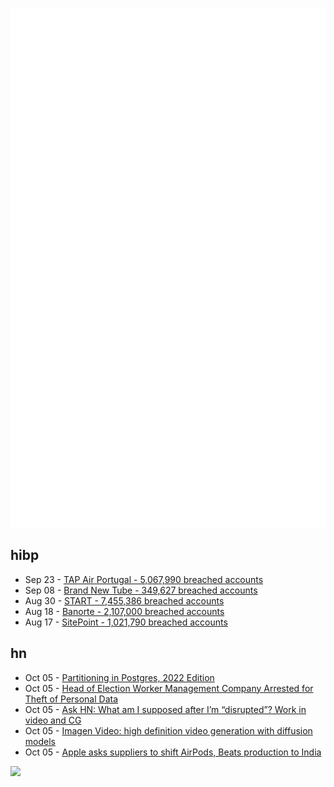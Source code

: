 ![Metrics](https://raw.githubusercontent.com/phixion/phixion/master/metrics.svg)

## hibp

<!--
for https://github.com/phixion/phixion/blob/main/.github/workflows/feeds.yml
-->
<!--START_SECTION:haveibeenpwnd-->
- Sep 23 - [TAP Air Portugal - 5,067,990 breached accounts](https://haveibeenpwned.com/PwnedWebsites#TAPAirPortugal)
- Sep 08 - [Brand New Tube - 349,627 breached accounts](https://haveibeenpwned.com/PwnedWebsites#BrandNewTube)
- Aug 30 - [START - 7,455,386 breached accounts](https://haveibeenpwned.com/PwnedWebsites#Start)
- Aug 18 - [Banorte - 2,107,000 breached accounts](https://haveibeenpwned.com/PwnedWebsites#Banorte)
- Aug 17 - [SitePoint - 1,021,790 breached accounts](https://haveibeenpwned.com/PwnedWebsites#SitePoint)
<!--END_SECTION:haveibeenpwnd-->

## hn

<!--
for https://github.com/phixion/phixion/blob/main/.github/workflows/feeds.yml
-->
<!--START_SECTION:hn-->
- Oct 05 - [Partitioning in Postgres, 2022 Edition](https://brandur.org/fragments/postgres-partitioning-2022)
- Oct 05 - [Head of Election Worker Management Company Arrested for Theft of Personal Data](https://da.lacounty.gov/media/news/head-election-worker-management-company-arrested-connection-theft-personal-data)
- Oct 05 - [Ask HN: What am I supposed after I’m “disrupted”? Work in video and CG](https://news.ycombinator.com/item?id=33099182)
- Oct 05 - [Imagen Video: high definition video generation with diffusion models](https://imagen.research.google/video/)
- Oct 05 - [Apple asks suppliers to shift AirPods, Beats production to India](https://asia.nikkei.com/Spotlight/Supply-Chain/Apple-asks-suppliers-to-shift-AirPods-Beats-production-to-India)
<!--END_SECTION:hn-->

<!--
for https://yhype.me
-->
![](https://hit.yhype.me/github/profile?user_id=13013670)
